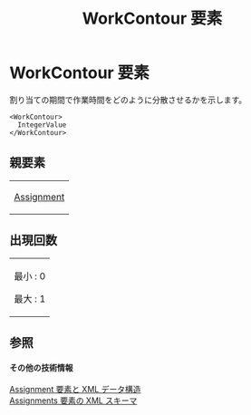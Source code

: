 ﻿---
title: WorkContour 要素
TOCTitle: WorkContour 要素
ms:assetid: f0384509-c8b2-4802-b4a7-3d81040910ef
ms:mtpsurl: https://msdn.microsoft.com/ja-jp/library/Bb968726(v=office.12)
ms:contentKeyID: 16750174
ms.date: 06/30/2008
mtps_version: v=office.12
ms.translationtype: HT
---

# WorkContour 要素

割り当ての期間で作業時間をどのように分散させるかを示します。

    <WorkContour>
      IntegerValue
    </WorkContour>

## 親要素

<table>
<colgroup>
<col style="width: 100%" />
</colgroup>
<tbody>
<tr class="odd">
<td><p><a href="assignment-element.md">Assignment</a></p></td>
</tr>
</tbody>
</table>


## 出現回数


<table>
<colgroup>
<col style="width: 100%" />
</colgroup>
<tbody>
<tr class="odd">
<td><p>最小 : 0</p>
<p>最大 : 1</p></td>
</tr>
</tbody>
</table>


## 参照

#### その他の技術情報

[Assignment 要素と XML データ構造](assignment-elements-and-xml-structure.md)  
[Assignments 要素の XML スキーマ](xml-schema-for-the-assignments-element.md)

